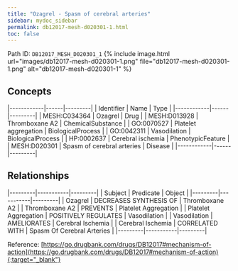 ```yaml
---
title: "Ozagrel - Spasm of cerebral arteries"
sidebar: mydoc_sidebar
permalink: db12017-mesh-d020301-1.html
toc: false 
---
```



Path ID: `DB12017_MESH_D020301_1`
{% include image.html url="images/db12017-mesh-d020301-1.png" file="db12017-mesh-d020301-1.png" alt="db12017-mesh-d020301-1" %}

## Concepts

|------------|------|---------|
| Identifier | Name | Type    |
|------------|------|---------|
| MESH:C034364 | Ozagrel | Drug |
| MESH:D013928 | Thromboxane A2 | ChemicalSubstance |
| GO:0070527 | Platelet aggregation | BiologicalProcess |
| GO:0042311 | Vasodilation | BiologicalProcess |
| HP:0002637 | Cerebral ischemia | PhenotypicFeature |
| MESH:D020301 | Spasm of cerebral arteries | Disease |
|------------|------|---------|

## Relationships

|---------|-----------|---------|
| Subject | Predicate | Object  |
|---------|-----------|---------|
| Ozagrel | DECREASES SYNTHESIS OF | Thromboxane A2 |
| Thromboxane A2 | PREVENTS | Platelet Aggregation |
| Platelet Aggregation | POSITIVELY REGULATES | Vasodilation |
| Vasodilation | AMELIORATES | Cerebral Ischemia |
| Cerebral Ischemia | CORRELATED WITH | Spasm Of Cerebral Arteries |
|---------|-----------|---------|

Reference: [https://go.drugbank.com/drugs/DB12017#mechanism-of-action](https://go.drugbank.com/drugs/DB12017#mechanism-of-action){:target="_blank"}